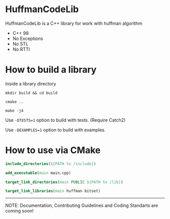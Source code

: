 # HuffmanCodeLib
HuffmanCodeLib is a C++ library for work with huffman algorithm

* C++ 98
* No Exceptions
* No STL
* No RTTI

# How to build a library
Inside a library directory
```
mkdir build && cd build

cmake ..

make -j4
```
Use `-DTESTS=1` option to build with tests. (Require Catch2)

Use `-DEXAMPLES=1` option to build with examples.

# How to use via CMake
```cmake
include_directories(${PATH to /include})

add_executable(main main.cpp)

target_link_directories(main PUBLIC ${PATH to /lib})

target_link_libraries(main huffman bitset)
```
---------------
NOTE: Documentation, Contributing Guidelines and Coding Standarts are coming soon!
